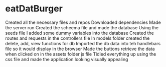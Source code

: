 # eatDatBurger
Created all the necessary files and repos
Downloaded dependencies
Made the server run
Created the scheema file and made the database
Using the seeds file I added some dummy variables into the database
Created the routes and requests in the controllers file
In models folder created the delete, add, view functions for db
Imported the db data into teh handlebars file so it would display in the browser
Made the buttons retrieve the data when clicked on in the assets folder js file
Tidied everything up using the css file and made the application looking visually appealing
